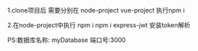 1.clone项目后 需要分别在 node-project  vue-project 执行npm i

2.在node-project中执行 npm i npm i express-jwt 安装token解析

PS:数据库名称:   myDatabase   端口号:3000